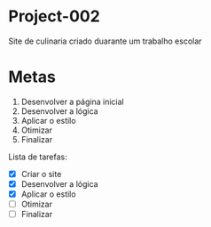 # Project-002
Site de culinaria criado duarante um trabalho escolar

# Metas

1. Desenvolver a página inicial
1. Desenvolver a lógica
1. Aplicar o estilo
1. Otimizar
1. Finalizar


Lista de tarefas:

- [x] Criar o site
- [x] Desenvolver a lógica
- [x] Aplicar o estilo
- [ ] Otimizar
- [ ] Finalizar
